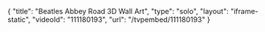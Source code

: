 {
    "title": "Beatles Abbey Road 3D Wall Art",
    "type": "solo",
    "layout": "iframe-static",
    "videoId": "111180193",
    "url": "\/tvpembed\/111180193"
}